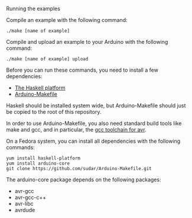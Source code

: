 Running the examples

Compile an example with the following command:

    ./make [name of example]

Compile and upload an example to your Arduino with the following command:

    ./make [name of example] upload

Before you can run these commands, you need to install a few dependencies:

* [The Haskell platform](https://www.haskell.org/platform/)
* [Arduino-Makefile](https://github.com/sudar/Arduino-Makefile)

Haskell should be installed system wide, but Arduino-Makefile should just be
copied to the root of this repository.

In order to use Arduino-Makefile, you also need standard build tools like make
and gcc, and in particular, the [gcc toolchain for avr](http://www.nongnu.org/avr-libc/).

On a Fedora system, you can install all dependencies with the following
commands:

    yum install haskell-platform
    yum install arduino-core
    git clone https://github.com/sudar/Arduino-Makefile.git

The arduino-core package depends on the following packages:

* avr-gcc
* avr-gcc-c++
* avr-libc
* avrdude
